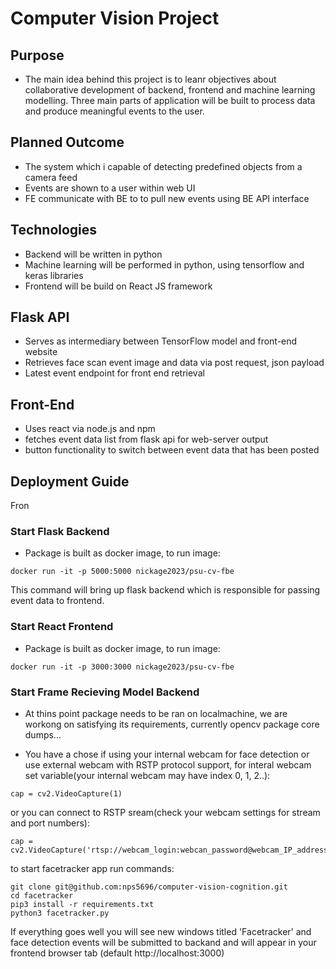 # Computer Vision Project

## Purpose

- The main idea behind this project is to leanr objectives about collaborative development of backend, frontend and machine learning modelling. Three main parts of application will be built to process data and produce meaningful events to the user.   

## Planned Outcome

- The system which i capable of detecting predefined objects from a camera feed
- Events are shown to a user within web UI
- FE communicate with BE to to pull new events using BE API interface 

## Technologies

- Backend will be written in python
- Machine learning will be performed in python, using tensorflow and keras libraries 
- Frontend will be build on React JS framework


## Flask API
- Serves as intermediary between TensorFlow model and front-end website
- Retrieves face scan event image and data via post request, json payload
- Latest event endpoint for front end retrieval

## Front-End
- Uses react via node.js and npm
- fetches event data list from flask api for web-server output
- button functionality to switch between event data that has been posted

## Deployment Guide

Fron 

### Start Flask Backend
- Package is built as docker image, to run image:
```
docker run -it -p 5000:5000 nickage2023/psu-cv-fbe 
```
This command will bring up flask backend which is responsible for passing event data to frontend. 

### Start React Frontend
- Package is built as docker image, to run image:
```
docker run -it -p 3000:3000 nickage2023/psu-cv-fbe 
```

### Start Frame Recieving Model Backend
- At thins point package needs to be ran on localmachine, we are workong on satisfying its requirements, currently opencv package core dumps...

- You have a chose if using your internal webcam for face detection or use external webcam with RSTP protocol support, for interal webcam set variable(your internal webcam may have index 0, 1, 2..):
```
cap = cv2.VideoCapture(1)
```

or you can connect to RSTP sream(check your webcam settings for stream and port numbers):
```
cap = cv2.VideoCapture('rtsp://webcam_login:webcan_password@webcam_IP_address:554/stream1')
```

to start facetracker app run commands:
```
git clone git@github.com:nps5696/computer-vision-cognition.git
cd facetracker
pip3 install -r requirements.txt
python3 facetracker.py 
```

If everything goes well you will see new windows titled 'Facetracker' and face detection events will be submitted to backand and will appear in your frontend browser tab (default http://localhost:3000) 
